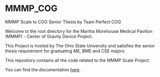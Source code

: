 MMMP_COG
========

MMMP Scale to COG Senior Thesis by Team Perfect COG

Welcome to the root directory for the Martha Morehouse Medical Pavilion (MMMP) - Center of Gravtiy Device Project.

This Project is hosted by The Ohio State University and satisfies the senior thesis requirement for graduating ME, BME and CSE majors

This repository contains all the code related to the MMMP Scale Project.

You can find the documentation [here](http://mmmp.btcoding.com/index.html).
